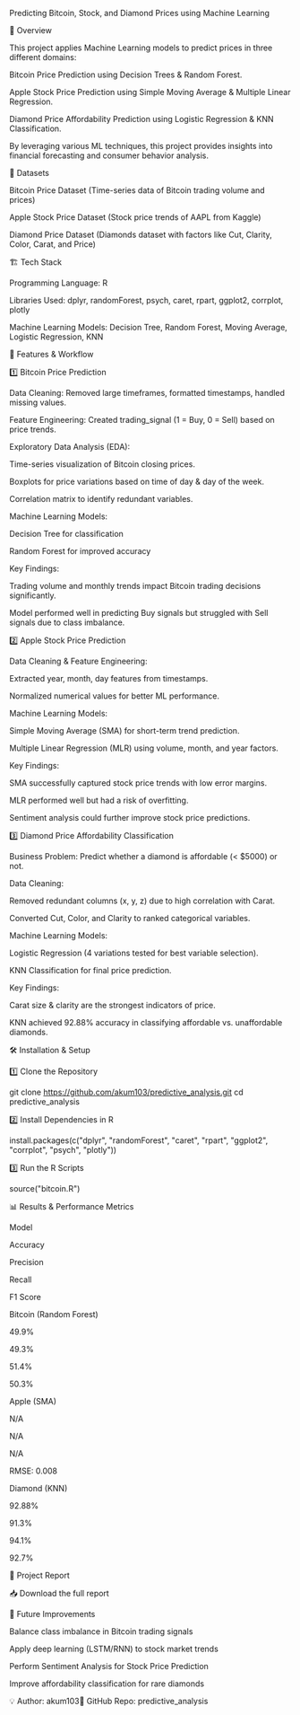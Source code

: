 Predicting Bitcoin, Stock, and Diamond Prices using Machine Learning

📌 Overview

This project applies Machine Learning models to predict prices in three different domains:

Bitcoin Price Prediction using Decision Trees & Random Forest.

Apple Stock Price Prediction using Simple Moving Average & Multiple Linear Regression.

Diamond Price Affordability Prediction using Logistic Regression & KNN Classification.

By leveraging various ML techniques, this project provides insights into financial forecasting and consumer behavior analysis.

📂 Datasets

Bitcoin Price Dataset (Time-series data of Bitcoin trading volume and prices)

Apple Stock Price Dataset (Stock price trends of AAPL from Kaggle)

Diamond Price Dataset (Diamonds dataset with factors like Cut, Clarity, Color, Carat, and Price)

🏗️ Tech Stack

Programming Language: R

Libraries Used: dplyr, randomForest, psych, caret, rpart, ggplot2, corrplot, plotly

Machine Learning Models: Decision Tree, Random Forest, Moving Average, Logistic Regression, KNN

🚀 Features & Workflow

1️⃣ Bitcoin Price Prediction

Data Cleaning: Removed large timeframes, formatted timestamps, handled missing values.

Feature Engineering: Created trading_signal (1 = Buy, 0 = Sell) based on price trends.

Exploratory Data Analysis (EDA):

Time-series visualization of Bitcoin closing prices.

Boxplots for price variations based on time of day & day of the week.

Correlation matrix to identify redundant variables.

Machine Learning Models:

Decision Tree for classification

Random Forest for improved accuracy

Key Findings:

Trading volume and monthly trends impact Bitcoin trading decisions significantly.

Model performed well in predicting Buy signals but struggled with Sell signals due to class imbalance.

2️⃣ Apple Stock Price Prediction

Data Cleaning & Feature Engineering:

Extracted year, month, day features from timestamps.

Normalized numerical values for better ML performance.

Machine Learning Models:

Simple Moving Average (SMA) for short-term trend prediction.

Multiple Linear Regression (MLR) using volume, month, and year factors.

Key Findings:

SMA successfully captured stock price trends with low error margins.

MLR performed well but had a risk of overfitting.

Sentiment analysis could further improve stock price predictions.

3️⃣ Diamond Price Affordability Classification

Business Problem: Predict whether a diamond is affordable (< $5000) or not.

Data Cleaning:

Removed redundant columns (x, y, z) due to high correlation with Carat.

Converted Cut, Color, and Clarity to ranked categorical variables.

Machine Learning Models:

Logistic Regression (4 variations tested for best variable selection).

KNN Classification for final price prediction.

Key Findings:

Carat size & clarity are the strongest indicators of price.

KNN achieved 92.88% accuracy in classifying affordable vs. unaffordable diamonds.

🛠️ Installation & Setup

1️⃣ Clone the Repository

git clone https://github.com/akum103/predictive_analysis.git
cd predictive_analysis

2️⃣ Install Dependencies in R

install.packages(c("dplyr", "randomForest", "caret", "rpart", "ggplot2", "corrplot", "psych", "plotly"))

3️⃣ Run the R Scripts

source("bitcoin.R")

📊 Results & Performance Metrics

Model

Accuracy

Precision

Recall

F1 Score

Bitcoin (Random Forest)

49.9%

49.3%

51.4%

50.3%

Apple (SMA)

N/A

N/A

N/A

RMSE: 0.008

Diamond (KNN)

92.88%

91.3%

94.1%

92.7%

📄 Project Report

📥 Download the full report

🚀 Future Improvements

Balance class imbalance in Bitcoin trading signals

Apply deep learning (LSTM/RNN) to stock market trends

Perform Sentiment Analysis for Stock Price Prediction

Improve affordability classification for rare diamonds

💡 Author: akum103🎯 GitHub Repo: predictive_analysis
